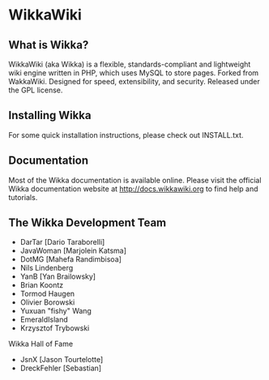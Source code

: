 WikkaWiki
=========

What is Wikka?
--------------
WikkaWiki (aka Wikka) is a flexible, standards-compliant and lightweight wiki engine written in PHP, which uses MySQL to store pages. Forked from WakkaWiki. Designed for speed, extensibility, and security. Released under the GPL license.

Installing Wikka
----------------
For some quick installation instructions, please check out INSTALL.txt.

Documentation
-------------
Most of the Wikka documentation is available online. Please visit the
official Wikka documentation website at http://docs.wikkawiki.org to
find help and tutorials.

The Wikka Development Team
--------------------------

- DarTar [Dario Taraborelli]
- JavaWoman [Marjolein Katsma]
- DotMG [Mahefa Randimbisoa]
- Nils Lindenberg
- YanB [Yan Brailowsky]
- Brian Koontz
- Tormod Haugen
- Olivier Borowski
- Yuxuan "fishy" Wang
- EmeraldIsland
- Krzysztof Trybowski

Wikka Hall of Fame
- JsnX [Jason Tourtelotte]
- DreckFehler [Sebastian]
